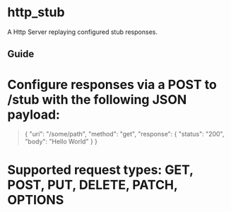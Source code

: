 http_stub
=========

A Http Server replaying configured stub responses.

Guide
-----

# Configure responses via a POST to /stub with the following JSON payload:

> {
>   "uri": "/some/path",
>   "method": "get",
>   "response": {
>     "status": "200",
>     "body": "Hello World"
>   }
> }

# Supported request types: GET, POST, PUT, DELETE, PATCH, OPTIONS
